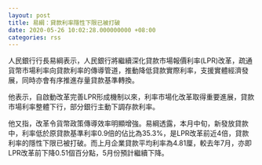 ```yaml
---
layout: post
title: 易綱：貸款利率隱性下限已被打破
date: 2020-05-26 10:02:28.000000000 +08:00
categories: rss
---
```


人民銀行行長易綱表示，人民銀行將繼續深化貸款市場報價利率(LPR)改革，疏通貨幣市場利率向貸款利率的傳導管道，推動降低貸款實際利率，支援實體經濟發展，同時亦會有序推進存量貸款基準轉換。

他表示，自啟動改革完善LPR形成機制以來，利率市場化改革取得重要進展，貸款市場利率整體下行，部分銀行主動下調存款利率。

他又指，改革令貨幣政策傳導效率明顯增強。易綱透露，本月中旬，新發放貸款中，利率低於原貸款基準利率0.9倍的佔比為35.3%，是LPR改革前近4倍，貸款利率的隱性下限已被打破。而上月企業貸款平均利率為4.81厘，較去年7月，亦即LPR改革前下降0.51個百分點，5月份預計繼續下降。
